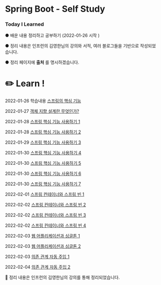 <h1> Spring Boot - Self Study </h1> 
  <h3>Today I Learned </h3>

● 배운 내용 정리하고 공부하기 (2022-01-26 시작 )

● 정리 내용은 인프런의 김영한님의 강의와 서적, 여러 블로그들을 기반으로 작성되었습니다.

● 정리 페이지에 __출처__ 를 명시하겠습니다.

# ✏️ Learn ! 

2022-01-26 학습내용 [스프링의 핵심 기능](https://github.com/JustDoJeon/Spring-Core-Study/blob/master/TIL/Spring00.md)

2022-01-27 [객체 지향 설계란 무엇인가?](https://github.com/JustDoJeon/Spring-Core-Study/blob/master/TIL/Spring01.md)

2022-01-28 [스프링 핵심 기능 사용하기 1](https://github.com/JustDoJeon/Spring-Core-Study/blob/master/TIL/Spring02.md)

2022-01-28 [스프링 핵심 기능 사용하기 2](https://github.com/JustDoJeon/Spring-Core-Study/blob/master/TIL/Spring03.md)

2022-01-29 [스프링 핵심 기능 사용하기 3](https://github.com/JustDoJeon/Spring-Core-Study/blob/master/TIL/Spring04.md)

2022-01-30 [스프링 핵심 기능 사용하기 4](https://github.com/JustDoJeon/Spring-Core-Study/blob/master/TIL/Spring05.md)

2022-01-30 [스프링 핵심 기능 사용하기 5](https://github.com/JustDoJeon/Spring-Core-Study/blob/master/TIL/Spring06.md)

2022-01-30 [스프링 핵심 기능 사용하기 6](https://github.com/JustDoJeon/Spring-Core-Study/blob/master/TIL/Spring07.md)

2022-01-30 [스프링 핵심 기능 사용하기 7](https://github.com/JustDoJeon/Spring-Core-Study/blob/master/TIL/Spring08.md)

2022-02-01 [스프링 컨테이너와 스프링 빈 1](https://github.com/JustDoJeon/Spring-Core-Study/blob/master/TIL/Spring09.md)

2022-02-02 [스프링 컨테이너와 스프링 빈 2](https://github.com/JustDoJeon/Spring-Core-Study/blob/master/TIL/Spring10.md)

2022-02-02 [스프링 컨테이너와 스프링 빈 3](https://github.com/JustDoJeon/Spring-Core-Study/blob/master/TIL/Spring11.md)

2022-02-02 [스프링 컨테이너와 스프링 빈 4](https://github.com/JustDoJeon/Spring-Core-Study/blob/master/TIL/Spring12.md)

2022-02-03 [웹 어플리케이션과 싱글톤 1](https://github.com/JustDoJeon/Spring-Core-Study/blob/master/TIL/Spring13.md)

2022-02-03 [웹 어플리케이션과 싱글톤 2](https://github.com/JustDoJeon/Spring-Core-Study/blob/master/TIL/Spring14.md)

2022-02-03 [의존 관계 자동 주입 1](https://github.com/JustDoJeon/Spring-Core-Study/blob/master/TIL/Spring15.md)

2022-02-04 [의존 관계 자동 주입 2](https://github.com/JustDoJeon/Spring-Core-Study/blob/master/TIL/Spring16.md)

📕 정리 내용은 인프런의 김영한님의 강의를 통해 정리되었습니다.



